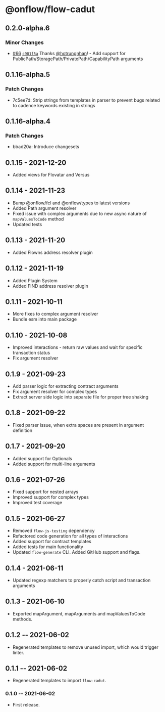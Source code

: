 # @onflow/flow-cadut

## 0.2.0-alpha.6

### Minor Changes

- [#66](https://github.com/onflow/flow-cadut/pull/66) [`c901f5a`](https://github.com/onflow/flow-cadut/commit/c901f5a970ab09f501c717317a8ec933df0d93fe) Thanks [@hotrungnhan](https://github.com/hotrungnhan)! - Add support for PublicPath/StoragePath/PrivatePath/CapabilityPath arguments

## 0.1.16-alpha.5

### Patch Changes

- 7c5ee7d: Strip strings from templates in parser to prevent bugs related to cadence keywords existing in strings

## 0.1.16-alpha.4

### Patch Changes

- bbad20a: Introduce changesets

## 0.1.15 - 2021-12-20

- Added views for Flovatar and Versus

## 0.1.14 - 2021-11-23

- Bump @onflow/fcl and @onflow/types to latest versions
- Added Path argument resolver
- Fixed issue with complex arguments due to new async nature of `mapValuesToCode` method
- Updated tests

## 0.1.13 - 2021-11-20

- Added Flowns address resolver plugin

## 0.1.12 - 2021-11-19

- Added Plugin System
- Added FIND address resolver plugin

## 0.1.11 - 2021-10-11

- More fixes to complex argument resolver
- Bundle esm into main package

## 0.1.10 - 2021-10-08

- Improved interactions - return raw values and wait for specific transaction status
- Fix argument resolver

## 0.1.9 - 2021-09-23

- Add parser logic for extracting contract arguments
- Fix argument resolver for complex types
- Extract server side logic into separate file for proper tree shaking

## 0.1.8 - 2021-09-22

- Fixed parser issue, when extra spaces are present in argument definition

## 0.1.7 - 2021-09-20

- Added support for Optionals
- Added support for multi-line arguments

## 0.1.6 - 2021-07-26

- Fixed support for nested arrays
- Improved support for complex types
- Improved test coverage

## 0.1.5 - 2021-06-27

- Removed `flow-js-testing` dependency
- Refactored code generation for all types of interactions
- Added support for contract templates
- Added tests for main functionality
- Updated `flow-generate` CLI. Added GitHub support and flags.

## 0.1.4 - 2021-06-11

- Updated regexp matchers to properly catch script and transaction arguments

## 0.1.3 - 2021-06-10

- Exported mapArgument, mapArguments and mapValuesToCode methods.

## 0.1.2 -- 2021-06-02

- Regenerated templates to remove unused import, which would trigger linter.

## 0.1.1 -- 2021-06-02

- Regenerated templates to import `flow-cadut`.

### 0.1.0 -- 2021-06-02

- First release.
